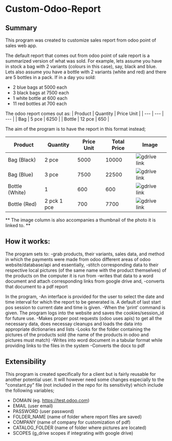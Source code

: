 # Custom-Odoo-Report
## Summary
This program was created to customize sales report from odoo point of sales web app. 

The default report that comes out from odoo point of sale report is a summarized version of what was sold.
For example, lets assume you have in stock a bag with 2 variants (colours in this case), say, black and blue. Lets also assume you have a bottle with 2 variants (white and red) and there are 5 bottles in a pack. If in a day you sold:

- 2 blue bags at 5000 each
- 3 black bags at 7500 each
- 1 white bottle at 600 each
- 11 red bottles at 700 each

The odoo report comes out as:
| Product | Quantity | Price Unit |
| --- | --- | --- |
| Bag | 5 pce | 6250 |
| Bottle | 12 pce | 650 |

The aim of the program is to have the report in this format instead;

| Product | Quantity | Price Unit | Total Price | Image
| --- | --- | --- | --- | --- |
| Bag (Black) | 2 pce | 5000 | 10000 | ![gdrive link](https://google.com)
| Bag (Blue) | 3 pce | 7500 | 22500 | ![gdrive link](https://google.com)
| Bottle (White) | 1 | 600 | 600 | ![gdrive link](https://google.com)
| Bottle (Red) | 2 pck 1 pce | 700 | 7700 | ![gdrive link](https://google.com)

** The image column is also accompanies a thumbnail of the photo it is linked to. **

## How it works:
The program sets to:
-grab products, their variants, sales data, and method in which the payments were made from odoo different areas of odoo website/database/api and essentially,
-stitch corresponding data to their respective local pictures (of the same name with the product themselves) of the products on the computer it is run from
-writes that data to a word document and attach corresponding links from google drive and,
-converts that document to a pdf report


In the program, 
-An interface is provided for the user to select the date and time interval for which the report to be generated is. A default of last start pos session to current date and time is given. 
-When the 'print' command is given. The program logs into the website and saves the cookies/session_id for future use.
-Makes proper post requests (odoo uses apis) to get all the necessary data, does necessay cleanups and loads the data into appropriate dictionaries and lists
-Looks for the folder containing the pictures of the products sold (the name of the products in odoo and pictures must match)
-Writes into word document in a tabular format while providing links to the files in the system
-Converts the docx to pdf

## Extensibility
This program is created specifically for a client but is fairly reusable for another potential user. It will however need some changes especially to the "constant.py" file (not included in the repo for its sensitivity) which include the following variables;
- DOMAIN (eg. https://test.odoo.com)
- EMAIL (user email)
- PASSWORD (user password)
- FOLDER_NAME (name of folder where report files are saved)
- COMPANY (name of company for customization of pdf)
- CATALOG_FOLDER (name of folder where pictures are located)
- SCOPES (g_drive scopes if integrating with google drive)














